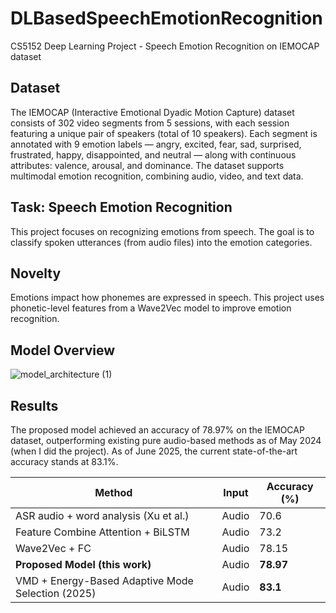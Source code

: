 # DLBasedSpeechEmotionRecognition
CS5152 Deep Learning Project - Speech Emotion Recognition on IEMOCAP dataset

## Dataset
The IEMOCAP (Interactive Emotional Dyadic Motion Capture) dataset consists of 302 video segments from 5 sessions, with each session featuring a unique pair of speakers (total of 10 speakers). Each segment is annotated with 9 emotion labels — angry, excited, fear, sad, surprised, frustrated, happy, disappointed, and neutral — along with continuous attributes: valence, arousal, and dominance. The dataset supports multimodal emotion recognition, combining audio, video, and text data.

## Task: Speech Emotion Recognition
This project focuses on recognizing emotions from speech. The goal is to classify spoken utterances (from audio files) into the emotion categories.

## Novelty
Emotions impact how phonemes are expressed in speech. This project uses phonetic-level features from a Wave2Vec model to improve emotion recognition.

## Model Overview
![model_architecture (1)](https://github.com/user-attachments/assets/72d6eadd-2e41-424f-9c0a-aa20e250d700)

## Results
The proposed model achieved an accuracy of 78.97% on the IEMOCAP dataset, outperforming existing pure audio-based methods as of May 2024 (when I did the project).
As of June 2025, the current state-of-the-art accuracy stands at 83.1%.

| Method                                            | Input       | Accuracy (%) |
| ------------------------------------------------- | ----------- | ------------ |
| ASR audio + word analysis (Xu et al.)             | Audio       | 70.6         |
| Feature Combine Attention + BiLSTM                | Audio       | 73.2         |
| Wave2Vec + FC                                     | Audio       | 78.15        |
| **Proposed Model (this work)**                    | Audio       | **78.97**    |
| VMD + Energy-Based Adaptive Mode Selection (2025) | Audio       | **83.1**     |









